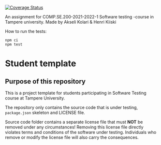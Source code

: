 [![Coverage Status](https://coveralls.io/repos/github/Akzuu/COMP.SE.200-2021-2022-1/badge.svg?branch=main)](https://coveralls.io/github/Akzuu/COMP.SE.200-2021-2022-1?branch=main)

An assignment for COMP.SE.200-2021-2022-1 Software testing -course
in Tampere university.
Made by Akseli Kolari & Henri Kiiski

How to run the tests:
```
npm ci
npm test
```

# Student template

## Purpose of this repository

This is a project template for students participating in Software Testing course
at Tampere University.

The repository only contains the source code that is under testing, `package.json` skeleton
and LICENSE file.

Source code folder contains a separate license file that must **NOT** be removed under any circumstances!
Removing this license file directly violates terms and conditions of the software under testing.
Individuals who remove or modify the license file will also carry the consequences.